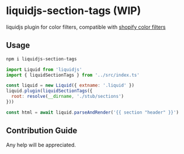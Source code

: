 # liquidjs-section-tags (WIP)
liquidjs plugin for color filters, compatible with [shopify color filters](https://help.shopify.com/en/themes/liquid/filters/theme-sections)

## Usage

```bash
npm i liquidjs-section-tags
```

```javascript
import Liquid from 'liquidjs'
import { liquidSectionTags } from '../src/index.ts'

const liquid = new Liquid({ extname: '.liquid' })
liquid.plugin(liquidSectionTags({
  root: resolve(__dirname, './stub/sections')
}))

const html = await liquid.parseAndRender('{{ section "header" }}')
```

## Contribution Guide

Any help will be appreciated.
